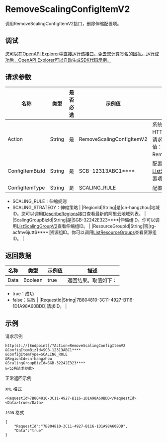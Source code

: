 # RemoveScalingConfigItemV2

调用RemoveScalingConfigItemV2接口，删除伸缩配置项。

## 调试

[您可以在OpenAPI Explorer中直接运行该接口，免去您计算签名的困扰。运行成功后，OpenAPI Explorer可以自动生成SDK代码示例。](https://api.aliyun.com/#product=Emr&api=RemoveScalingConfigItemV2&type=RPC&version=2016-04-08)

## 请求参数

|名称|类型|是否必选|示例值|描述|
|--|--|----|---|--|
|Action|String|是|RemoveScalingConfigItemV2|系统规定参数。对于您自行拼凑HTTP或HTTPS URL发起的API请求，该参数为必选参数。取值：RemoveScalingConfigItemV2。 |
|ConfigItemBizId|String|是|SCB-12313ABC1\*\*\*\*|配置项ID。你可以调用[ListScalingConfigItemV2](~~184368~~)查看配置项ID。 |
|ConfigItemType|String|是|SCALING\_RULE|配置项类型：

 -   SCALING\_RULE：伸缩规则
-   SCALING\_STRATEGY：伸缩策略 |
|RegionId|String|是|cn-hangzhou|地域ID。您可以调用[DescribeRegions](~~25609~~)接口查看最新的阿里云地域列表。 |
|ScalingGroupBizId|String|是|SGB-32242E323\*\*\*\*|伸缩组ID。你可以调用[ListScalingGroupV2](~~184367~~)查看伸缩组ID。 |
|ResourceGroupId|String|否|rg-acfmv6jutt6\*\*\*\*|资源组ID。你可以调用[ListResourceGroups](~~158855~~)查看资源组ID。 |

## 返回数据

|名称|类型|示例值|描述|
|--|--|---|--|
|Data|Boolean|true|返回结果。取值如下：

 -   true：成功
-   false：失败 |
|RequestId|String|7B804810-3C11-4927-B116-1D1A98A60BDD|请求ID。 |

## 示例

请求示例

```
http(s)://[Endpoint]/?Action=RemoveScalingConfigItemV2
&ConfigItemBizId=SCB-12313ABC1****
&ConfigItemType=SCALING_RULE
&RegionId=cn-hangzhou
&ScalingGroupBizId=SGB-32242E323****
&<公共请求参数>
```

正常返回示例

`XML` 格式

```
<RequestId>7B804810-3C11-4927-B116-1D1A98A60BDD</RequestId>
<Data>true</Data>
```

`JSON` 格式

```
{
    "RequestId":"7B804810-3C11-4927-B116-1D1A98A60BDD",
    "Data":"true"
}
```

